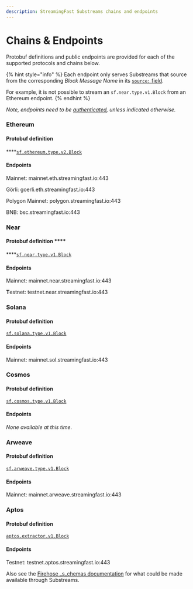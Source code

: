 ```yaml
---
description: StreamingFast Substreams chains and endpoints
---
```


# Chains & Endpoints

Protobuf definitions and public endpoints are provided for each of the supported protocols and chains below.

{% hint style="info" %}
Each endpoint only serves Substreams that source from the corresponding _Block Message Name_ in its [`source:` field](manifests.md#modules-.inputs).

For example, it is not possible to stream an `sf.near.type.v1.Block` from an Ethereum endpoint.
{% endhint %}

_Note, endpoints need to be_ [_authenticated_](authentication.md)_, unless indicated otherwise._

### Ethereum

#### Protobuf definition

****[`sf.ethereum.type.v2.Block`](https://github.com/streamingfast/firehose-ethereum/blob/develop/proto/sf/ethereum/type/v2/type.proto)

#### Endpoints

Mainnet: mainnet.eth.streamingfast.io:443

Görli: goerli.eth.streamingfast.io:443

Polygon Mainnet: polygon.streamingfast.io:443

BNB: bsc.streamingfast.io:443

### Near

#### Protobuf definition ****&#x20;

****[`sf.near.type.v1.Block`](https://github.com/streamingfast/firehose-near/blob/develop/proto/sf/near/type/v1/type.proto)

#### Endpoints

Mainnet: mainnet.near.streamingfast.io:443

**T**estnet: testnet.near.streamingfast.io:443

### Solana

#### Protobuf definition

[`sf.solana.type.v1.Block`](https://github.com/streamingfast/firehose-solana/blob/develop/proto/sf/solana/type/v1/type.proto)

#### Endpoints

Mainnet: mainnet.sol.streamingfast.io:443

### Cosmos

#### Protobuf definition

[`sf.cosmos.type.v1.Block`](https://github.com/figment-networks/proto-cosmos/blob/main/sf/cosmos/type/v1/type.proto)

#### Endpoints

_None available at this time._

### Arweave

#### Protobuf definition

[`sf.arweave.type.v1.Block`](https://github.com/streamingfast/firehose-arweave/blob/develop/proto/sf/arweave/type/v1/type.proto)

#### Endpoints

Mainnet: mainnet.arweave.streamingfast.io:443

### Aptos

#### Protobuf definition

[`aptos.extractor.v1.Block`](https://github.com/aptos-labs/aptos-core/blob/main/crates/aptos-protos/proto/aptos/extractor/v1/extractor.proto)

#### Endpoints

Testnet: testnet.aptos.streamingfast.io:443

Also see the [Firehose _s_chemas documentation](https://firehose.streamingfast.io/references/protobuf-schemas) for what could be made available through Substreams.
